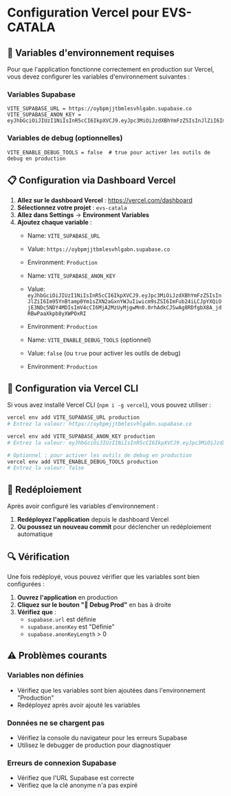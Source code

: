 # Configuration Vercel pour EVS-CATALA

## 🚀 Variables d'environnement requises

Pour que l'application fonctionne correctement en production sur Vercel, vous devez configurer les variables d'environnement suivantes :

### Variables Supabase

```
VITE_SUPABASE_URL = https://oybpmjjtbmlesvhlgabn.supabase.co
VITE_SUPABASE_ANON_KEY = eyJhbGciOiJIUzI1NiIsInR5cCI6IkpXVCJ9.eyJpc3MiOiJzdXBhYmFzZSIsInJlZiI6Im95YnBtamp0Ym1sZXN2aGxnYWJuIiwicm9sZSI6ImFub24iLCJpYXQiOjE3NDc5NDY4MDIsImV4cCI6MjA2MzUyMjgwMn0.0rhAdkCJSwAg8RDfgbX8A_jdRBwPaaXkpb8yXWPOxRI
```

### Variables de debug (optionnelles)

```
VITE_ENABLE_DEBUG_TOOLS = false  # true pour activer les outils de debug en production
```

## 📋 Configuration via Dashboard Vercel

1. **Allez sur le dashboard Vercel** : https://vercel.com/dashboard
2. **Sélectionnez votre projet** : `evs-catala`
3. **Allez dans Settings** → **Environment Variables**
4. **Ajoutez chaque variable** :
   - Name: `VITE_SUPABASE_URL`
   - Value: `https://oybpmjjtbmlesvhlgabn.supabase.co`
   - Environment: `Production`
   
   - Name: `VITE_SUPABASE_ANON_KEY`
   - Value: `eyJhbGciOiJIUzI1NiIsInR5cCI6IkpXVCJ9.eyJpc3MiOiJzdXBhYmFzZSIsInJlZiI6Im95YnBtamp0Ym1sZXN2aGxnYWJuIiwicm9sZSI6ImFub24iLCJpYXQiOjE3NDc5NDY4MDIsImV4cCI6MjA2MzUyMjgwMn0.0rhAdkCJSwAg8RDfgbX8A_jdRBwPaaXkpb8yXWPOxRI`
   - Environment: `Production`
   
   - Name: `VITE_ENABLE_DEBUG_TOOLS` (optionnel)
   - Value: `false` (ou `true` pour activer les outils de debug)
   - Environment: `Production`

## 🔧 Configuration via Vercel CLI

Si vous avez installé Vercel CLI (`npm i -g vercel`), vous pouvez utiliser :

```bash
vercel env add VITE_SUPABASE_URL production
# Entrez la valeur: https://oybpmjjtbmlesvhlgabn.supabase.co

vercel env add VITE_SUPABASE_ANON_KEY production
# Entrez la valeur: eyJhbGciOiJIUzI1NiIsInR5cCI6IkpXVCJ9.eyJpc3MiOiJzdXBhYmFzZSIsInJlZiI6Im95YnBtamp0Ym1sZXN2aGxnYWJuIiwicm9sZSI6ImFub24iLCJpYXQiOjE3NDc5NDY4MDIsImV4cCI6MjA2MzUyMjgwMn0.0rhAdkCJSwAg8RDfgbX8A_jdRBwPaaXkpb8yXWPOxRI

# Optionnel : pour activer les outils de debug en production
vercel env add VITE_ENABLE_DEBUG_TOOLS production
# Entrez la valeur: false
```

## 🔄 Redéploiement

Après avoir configuré les variables d'environnement :

1. **Redéployez l'application** depuis le dashboard Vercel
2. **Ou poussez un nouveau commit** pour déclencher un redéploiement automatique

## 🔍 Vérification

Une fois redéployé, vous pouvez vérifier que les variables sont bien configurées :

1. **Ouvrez l'application** en production
2. **Cliquez sur le bouton "🔧 Debug Prod"** en bas à droite
3. **Vérifiez que** :
   - `supabase.url` est définie
   - `supabase.anonKey` est "Définie"
   - `supabase.anonKeyLength` > 0

## ⚠️ Problèmes courants

### Variables non définies
- Vérifiez que les variables sont bien ajoutées dans l'environnement "Production"
- Redéployez après avoir ajouté les variables

### Données ne se chargent pas
- Vérifiez la console du navigateur pour les erreurs Supabase
- Utilisez le debugger de production pour diagnostiquer

### Erreurs de connexion Supabase
- Vérifiez que l'URL Supabase est correcte
- Vérifiez que la clé anonyme n'a pas expiré 